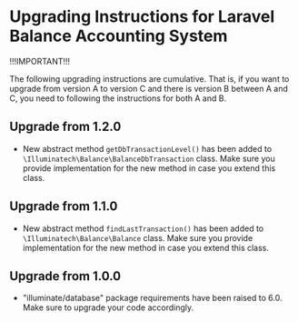 Upgrading Instructions for Laravel Balance Accounting System
============================================================

!!!IMPORTANT!!!

The following upgrading instructions are cumulative. That is,
if you want to upgrade from version A to version C and there is
version B between A and C, you need to following the instructions
for both A and B.

Upgrade from 1.2.0
------------------

* New abstract method `getDbTransactionLevel()` has been added to `\Illuminatech\Balance\BalanceDbTransaction` class.
  Make sure you provide implementation for the new method in case you extend this class.


Upgrade from 1.1.0
------------------

* New abstract method `findLastTransaction()` has been added to `\Illuminatech\Balance\Balance` class.
  Make sure you provide implementation for the new method in case you extend this class.


Upgrade from 1.0.0
------------------

* "illuminate/database" package requirements have been raised to 6.0. Make sure to upgrade your code accordingly.
